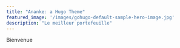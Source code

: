 ```yaml
---
title: "Ananke: a Hugo Theme"
featured_image: '/images/gohugo-default-sample-hero-image.jpg'
description: "Le meilleur portefeuille"
---
```

Bienvenue
